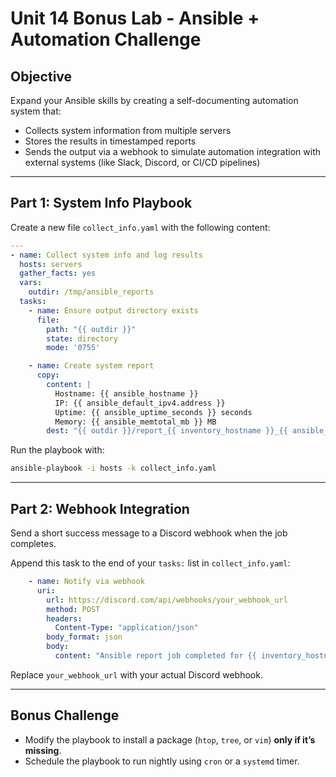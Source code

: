 # Unit 14 Bonus Lab - Ansible + Automation Challenge

## Objective
Expand your Ansible skills by creating a self-documenting automation system that:
- Collects system information from multiple servers
- Stores the results in timestamped reports
- Sends the output via a webhook to simulate automation integration with external systems (like Slack, Discord, or CI/CD pipelines)

---

## Part 1: System Info Playbook

Create a new file `collect_info.yaml` with the following content:

```yaml
---
- name: Collect system info and log results
  hosts: servers
  gather_facts: yes
  vars:
    outdir: /tmp/ansible_reports
  tasks:
    - name: Ensure output directory exists
      file:
        path: "{{ outdir }}"
        state: directory
        mode: '0755'

    - name: Create system report
      copy:
        content: |
          Hostname: {{ ansible_hostname }}
          IP: {{ ansible_default_ipv4.address }}
          Uptime: {{ ansible_uptime_seconds }} seconds
          Memory: {{ ansible_memtotal_mb }} MB
        dest: "{{ outdir }}/report_{{ inventory_hostname }}_{{ ansible_date_time.iso8601_basic_short }}.txt"
```

Run the playbook with:

```bash
ansible-playbook -i hosts -k collect_info.yaml
```

---

## Part 2: Webhook Integration

Send a short success message to a Discord webhook when the job completes.

Append this task to the end of your `tasks:` list in `collect_info.yaml`:

```yaml
    - name: Notify via webhook
      uri:
        url: https://discord.com/api/webhooks/your_webhook_url
        method: POST
        headers:
          Content-Type: "application/json"
        body_format: json
        body:
          content: "Ansible report job completed for {{ inventory_hostname }} at {{ ansible_date_time.iso8601 }}"
```

Replace `your_webhook_url` with your actual Discord webhook.

---

## Bonus Challenge

- Modify the playbook to install a package (`htop`, `tree`, or `vim`) **only if it’s missing**.
- Schedule the playbook to run nightly using `cron` or a `systemd` timer.
